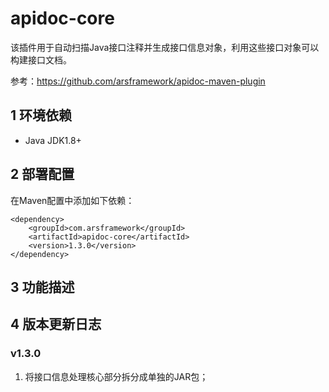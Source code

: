 # apidoc-core
该插件用于自动扫描Java接口注释并生成接口信息对象，利用这些接口对象可以构建接口文档。

参考：https://github.com/arsframework/apidoc-maven-plugin

## 1 环境依赖
- Java JDK1.8+

## 2 部署配置
在Maven配置中添加如下依赖：
```
<dependency>
    <groupId>com.arsframework</groupId>
    <artifactId>apidoc-core</artifactId>
    <version>1.3.0</version>
</dependency>
```

## 3 功能描述


## 4 版本更新日志
### v1.3.0
1. 将接口信息处理核心部分拆分成单独的JAR包；

